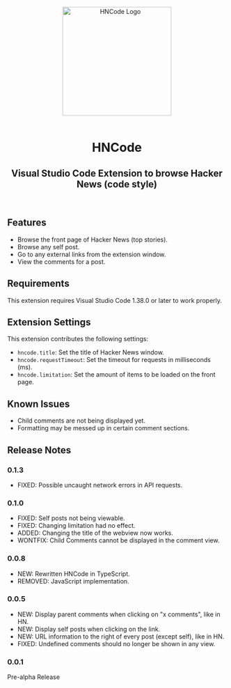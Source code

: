 </br>
<div align="center">
  <img src="https://raw.githubusercontent.com/cer10ty/hncode/master/public/images/HNCode.png" alt="HNCode Logo" height="250px" width="250px"></img>
</div>
</br>
<div align="center">
  <h1>HNCode</h1>
  <h2>Visual Studio Code Extension to browse Hacker News (code style)</h2>
</div>
</br>

## Features

* Browse the front page of Hacker News (top stories).
* Browse any self post.
* Go to any external links from the extension window.
* View the comments for a post.

## Requirements

This extension requires Visual Studio Code 1.38.0 or later to work properly.

## Extension Settings

This extension contributes the following settings:

* `hncode.title`: Set the title of Hacker News window.
* `hncode.requestTimeout`: Set the timeout for requests in milliseconds (ms).
* `hncode.limitation`: Set the amount of items to be loaded on the front page.

## Known Issues

* Child comments are not being displayed yet.
* Formatting may be messed up in certain comment sections.

## Release Notes

### 0.1.3 

* FIXED: Possible uncaught network errors in API requests.

### 0.1.0

* FIXED: Self posts not being viewable.
* FIXED: Changing limitation had no effect.
* ADDED: Changing the title of the webview now works.
* WONTFIX: Child Comments cannot be displayed in the comment view.

### 0.0.8

* NEW: Rewritten HNCode in TypeScript.
* REMOVED: JavaScript implementation.

### 0.0.5

*   NEW: Display parent comments when clicking on "x comments", like in HN.
*   NEW: Display self posts when clicking on the link.
*   NEW: URL information to the right of every post (except self), like in HN.
*   FIXED: Undefined comments should no longer be shown in any view.

### 0.0.1

Pre-alpha Release
